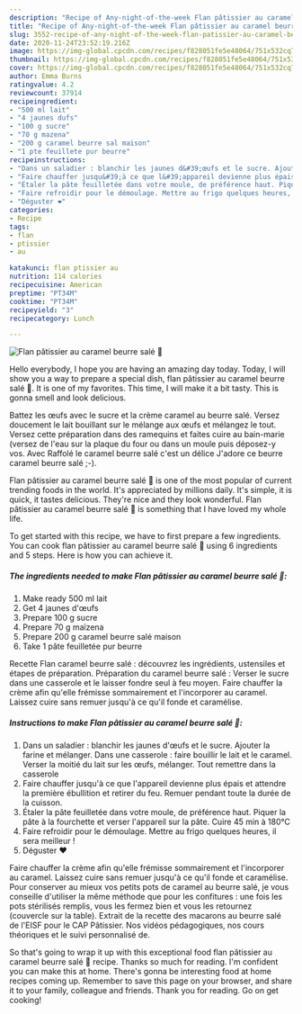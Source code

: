 ```yaml
---
description: "Recipe of Any-night-of-the-week Flan pâtissier au caramel beurre salé 🤤"
title: "Recipe of Any-night-of-the-week Flan pâtissier au caramel beurre salé 🤤"
slug: 3552-recipe-of-any-night-of-the-week-flan-patissier-au-caramel-beurre-sale
date: 2020-11-24T23:52:19.216Z
image: https://img-global.cpcdn.com/recipes/f828051fe5e48064/751x532cq70/flan-patissier-au-caramel-beurre-sale-🤤-photo-principale-de-la-recette.jpg
thumbnail: https://img-global.cpcdn.com/recipes/f828051fe5e48064/751x532cq70/flan-patissier-au-caramel-beurre-sale-🤤-photo-principale-de-la-recette.jpg
cover: https://img-global.cpcdn.com/recipes/f828051fe5e48064/751x532cq70/flan-patissier-au-caramel-beurre-sale-🤤-photo-principale-de-la-recette.jpg
author: Emma Burns
ratingvalue: 4.2
reviewcount: 37914
recipeingredient:
- "500 ml lait"
- "4 jaunes dufs"
- "100 g sucre"
- "70 g mazena"
- "200 g caramel beurre sal maison"
- "1 pte feuillete pur beurre"
recipeinstructions:
- "Dans un saladier : blanchir les jaunes d&#39;œufs et le sucre. Ajouter la farine et mélanger. Dans une casserole : faire bouillir le lait et le caramel. Verser la moitié du lait sur les œufs, mélanger. Tout remettre dans la casserole"
- "Faire chauffer jusqu&#39;à ce que l&#39;appareil devienne plus épais et attendre la première ébullition et retirer du feu. Remuer pendant toute la durée de la cuisson."
- "Étaler la pâte feuilletée dans votre moule, de préférence haut. Piquer la pâte à la fourchette et verser l&#39;appareil sur la pâte. Cuire 45 min à 180°C"
- "Faire refroidir pour le démoulage. Mettre au frigo quelques heures, il sera meilleur !"
- "Déguster ❤️"
categories:
- Recipe
tags:
- flan
- ptissier
- au

katakunci: flan ptissier au 
nutrition: 114 calories
recipecuisine: American
preptime: "PT34M"
cooktime: "PT34M"
recipeyield: "3"
recipecategory: Lunch

---
```



![Flan pâtissier au caramel beurre salé 🤤](https://img-global.cpcdn.com/recipes/f828051fe5e48064/751x532cq70/flan-patissier-au-caramel-beurre-sale-🤤-photo-principale-de-la-recette.jpg)

Hello everybody, I hope you are having an amazing day today. Today, I will show you a way to prepare a special dish, flan pâtissier au caramel beurre salé 🤤. It is one of my favorites. This time, I will make it a bit tasty. This is gonna smell and look delicious.

Battez les œufs avec le sucre et la crème caramel au beurre salé. Versez doucement le lait bouillant sur le mélange aux œufs et mélangez le tout. Versez cette préparation dans des ramequins et faites cuire au bain-marie (versez de l&#39;eau sur la plaque du four ou dans un moule puis déposez-y vos. Avec Raffolé le caramel beurre salé c&#39;est un délice J&#39;adore ce beurre caramel beurre salé ;-).

Flan pâtissier au caramel beurre salé 🤤 is one of the most popular of current trending foods in the world. It's appreciated by millions daily. It's simple, it is quick, it tastes delicious. They're nice and they look wonderful. Flan pâtissier au caramel beurre salé 🤤 is something that I have loved my whole life.


To get started with this recipe, we have to first prepare a few ingredients. You can cook flan pâtissier au caramel beurre salé 🤤 using 6 ingredients and 5 steps. Here is how you can achieve it.

<!--inarticleads1-->

##### The ingredients needed to make Flan pâtissier au caramel beurre salé 🤤:

1. Make ready 500 ml lait
1. Get 4 jaunes d&#39;œufs
1. Prepare 100 g sucre
1. Prepare 70 g maïzena
1. Prepare 200 g caramel beurre salé maison
1. Take 1 pâte feuilletée pur beurre


Recette Flan caramel beurre salé : découvrez les ingrédients, ustensiles et étapes de préparation. Préparation du caramel beurre salé : Verser le sucre dans une casserole et le laisser fondre seul à feu moyen. Faire chauffer la crème afin qu&#39;elle frémisse sommairement et l&#39;incorporer au caramel. Laissez cuire sans remuer jusqu&#39;à ce qu&#39;il fonde et caramélise. 

<!--inarticleads2-->

##### Instructions to make Flan pâtissier au caramel beurre salé 🤤:

1. Dans un saladier : blanchir les jaunes d&#39;œufs et le sucre. Ajouter la farine et mélanger. Dans une casserole : faire bouillir le lait et le caramel. Verser la moitié du lait sur les œufs, mélanger. Tout remettre dans la casserole
1. Faire chauffer jusqu&#39;à ce que l&#39;appareil devienne plus épais et attendre la première ébullition et retirer du feu. Remuer pendant toute la durée de la cuisson.
1. Étaler la pâte feuilletée dans votre moule, de préférence haut. Piquer la pâte à la fourchette et verser l&#39;appareil sur la pâte. Cuire 45 min à 180°C
1. Faire refroidir pour le démoulage. Mettre au frigo quelques heures, il sera meilleur !
1. Déguster ❤️


Faire chauffer la crème afin qu&#39;elle frémisse sommairement et l&#39;incorporer au caramel. Laissez cuire sans remuer jusqu&#39;à ce qu&#39;il fonde et caramélise. Pour conserver au mieux vos petits pots de caramel au beurre salé, je vous conseille d&#39;utiliser la même méthode que pour les confitures : une fois les pots stérilisés remplis, vous les fermez bien et vous les retournez (couvercle sur la table). Extrait de la recette des macarons au beurre salé de l&#39;EISF pour le CAP Pâtissier. Nos vidéos pédagogiques, nos cours théoriques et le suivi personnalisé de. 

So that's going to wrap it up with this exceptional food flan pâtissier au caramel beurre salé 🤤 recipe. Thanks so much for reading. I'm confident you can make this at home. There's gonna be interesting food at home recipes coming up. Remember to save this page on your browser, and share it to your family, colleague and friends. Thank you for reading. Go on get cooking!

